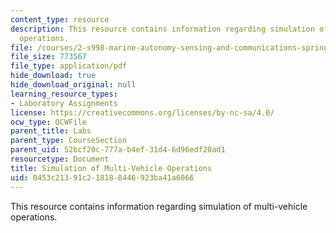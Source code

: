 ```yaml
---
content_type: resource
description: This resource contains information regarding simulation of multi-vehicle
  operations.
file: /courses/2-s998-marine-autonomy-sensing-and-communications-spring-2012/0453c21391c218188446923ba41a6066_MIT2_S998S12_Lab07.pdf
file_size: 773567
file_type: application/pdf
hide_download: true
hide_download_original: null
learning_resource_types:
- Laboratory Assignments
license: https://creativecommons.org/licenses/by-nc-sa/4.0/
ocw_type: OCWFile
parent_title: Labs
parent_type: CourseSection
parent_uid: 52bcf20c-777a-b4ef-31d4-6d96edf20ad1
resourcetype: Document
title: Simulation of Multi-Vehicle Operations
uid: 0453c213-91c2-1818-8446-923ba41a6066
---
```

This resource contains information regarding simulation of multi-vehicle operations.